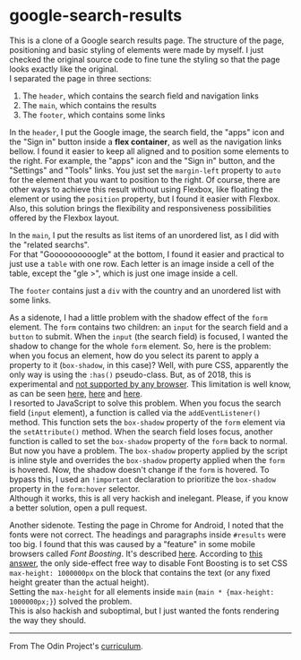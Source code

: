# google-search-results

This is a clone of a Google search results page. The structure of the page,
positioning and basic styling of elements were made by myself. I just checked
the original source code to fine tune the styling so that the page looks exactly
like the original.  
I separated the page in three sections:

1. The `header`, which contains the search field and navigation links
2. The `main`, which contains the results
3. The `footer`, which contains some links

In the `header`, I put the Google image, the search field, the "apps" icon and the
"Sign in" button inside a **flex container**, as well as the navigation links
bellow. I found it easier to keep all aligned and to position some elements to the
right. For example, the "apps" icon and the "Sign in" button, and the "Settings"
and "Tools" links. You just set the `margin-left` property to `auto` for the
element that you want to position to the right.  Of course, there are other ways
to achieve this result without using Flexbox, like floating the element or using
the `position` property, but I found it easier with Flexbox. Also, this solution
brings the flexibility and responsiveness possibilities offered by the Flexbox
layout.

In the `main`, I put the results as list items of an unordered list, as I did
with the "related searchs".  
For that "Goooooooooogle" at the bottom, I found it
easier and practical to just use a `table` with one row. Each letter is an
image inside a cell of the table, except the "gle >", which is just one image
inside a cell.

The `footer` contains just a `div` with the country and an unordered list with
some links.

As a sidenote, I had a little problem with the shadow effect of the `form`
element. The `form` contains two children: an `input` for the search field and a
`button` to submit. When the `input` (the search field) is focused, I wanted the
shadow to change for the whole `form` element. So, here is the problem: when you
focus an element, how do you select its parent to apply a property to it
(`box-shadow`, in this case)? Well, with pure CSS, apparently the only way is
using the `:has()` pseudo-class. But, as of 2018, this is experimental and [not
supported by any browser](https://caniuse.com/#feat=css-has). This limitation is
well know, as can be seen [here](https://stackoverflow.com/questions/2212583/affecting-parent-element-of-focusd-element-pure-csshtml-preferred#2212935), [here](https://stackoverflow.com/questions/1014861/is-there-a-css-parent-selector?noredirect=1&lq=1) and [here](https://en.wikipedia.org/wiki/Cascading_Style_Sheets#Limitations).  
I resorted to JavaScript to solve this problem. When you focus the search field (`input` element), a function is called via the `addEventListener()` method. This function sets the `box-shadow` property of the `form` element via the `setAttribute()` method. When the search field loses focus, another function is called to set the `box-shadow` property of the `form` back to normal. But now you have a problem. The `box-shadow` property
applied by the script is inline style and overrides the `box-shadow` property
applied when the `form` is hovered. Now, the shadow doesn't change if the `form` is hovered. To bypass this, I used an `!important` declaration to prioritize the `box-shadow` property in the `form:hover` selector.  
Although it works, this is all very hackish and inelegant. Please, if you know a better solution, open a pull request.

Another sidenote. Testing the page in Chrome for Android, I noted that the fonts
were not correct. The headings and paragraphs inside `#results` were too big. I
found that this was caused by a "feature" in some mobile browsers called
*Font Boosting*. It's described
[here](https://bugs.webkit.org/show_bug.cgi?id=84186). According to [this
answer](https://bugs.webkit.org/show_bug.cgi?id=84186#c17), the only side-effect
free way to disable Font Boosting is to set CSS  
`max-height: 1000000px` on the block that contains the text (or any fixed height
greater than the actual height).  
Setting the `max-height` for all elements
inside `main` (`main * {max-height: 1000000px;}`) solved the problem.  
This is also hackish and suboptimal, but I just wanted the fonts rendering the way they should.

---

From The Odin Project's [curriculum](http://www.theodinproject.com/courses/web-development-101/lessons/html-css).